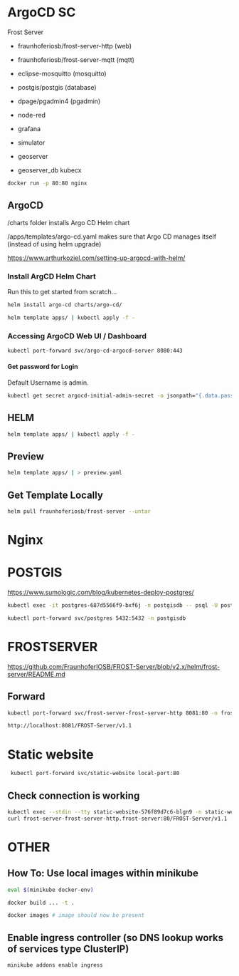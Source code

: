 # ArgoCD SC

Frost Server

- fraunhoferiosb/frost-server-http (web)
- fraunhoferiosb/frost-server-mqtt (mqtt)
- eclipse-mosquitto (mosquitto)
- postgis/postgis (database)

- dpage/pgadmin4 (pgadmin)
- node-red
- grafana
- simulator
- geoserver 
- geoserver_db
kubecx


```bash
docker run -p 80:80 nginx
```
## ArgoCD

/charts folder installs Argo CD Helm chart 

/apps/templates/argo-cd.yaml makes sure that Argo CD manages itself (instead of using helm upgrade)

https://www.arthurkoziel.com/setting-up-argocd-with-helm/
### Install ArgCD Helm Chart

Run this to get started from scratch... 
```bash
helm install argo-cd charts/argo-cd/
```

```bash
helm template apps/ | kubectl apply -f -   
```

### Accessing ArgoCD Web UI / Dashboard

```bash
kubectl port-forward svc/argo-cd-argocd-server 8080:443
```

#### Get password for Login

Default Username is admin.

```bash
kubectl get secret argocd-initial-admin-secret -o jsonpath="{.data.password}" | base64 -d

```

## HELM

```bash
helm template apps/ | kubectl apply -f -   
```

## Preview 
```bash
helm template apps/ | > preview.yaml   
```

## Get Template Locally
```bash
helm pull fraunhoferiosb/frost-server --untar
```

# Nginx

# POSTGIS

https://www.sumologic.com/blog/kubernetes-deploy-postgres/

```bash
kubectl exec -it postgres-687d5566f9-bxf6j -n postgisdb -- psql -U postgres
```

```bash 
kubectl port-forward svc/postgres 5432:5432 -n postgisdb
```

# FROSTSERVER

https://github.com/FraunhoferIOSB/FROST-Server/blob/v2.x/helm/frost-server/README.md

## Forward
```bash
kubectl port-forward svc/frost-server-frost-server-http 8081:80 -n frostserver 
```

```bash
http://localhost:8081/FROST-Server/v1.1
```

# Static website
```bash
 kubectl port-forward svc/static-website local-port:80
```

## Check connection is working
```bash
kubectl exec --stdin --tty static-website-576f89d7c6-blgn9 -n static-website -- /bin/bash
curl frost-server-frost-server-http.frost-server:80/FROST-Server/v1.1
```
# OTHER

## How To: Use local images within minikube
```bash
eval $(minikube docker-env)
```

```bash
docker build ... -t .
```

```bash
docker images # image should now be present
```

## Enable ingress controller (so DNS lookup works of services type ClusterIP)
```bash
minikube addons enable ingress
```